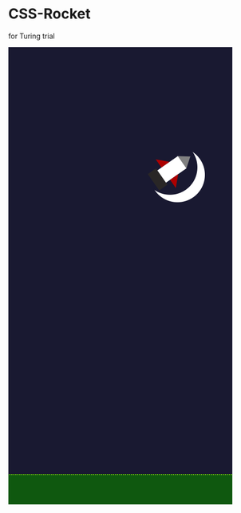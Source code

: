 # CSS-Rocket
for Turing trial


![rocket](https://github.com/gertbeest/CSS-Rocket/blob/main/CSS_Rocket.png)
